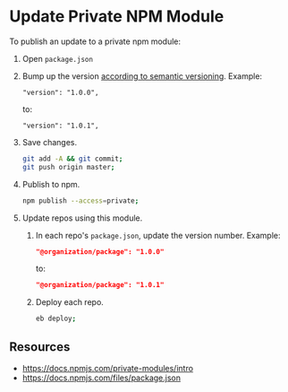 # Update Private NPM Module
To publish an update to a private npm module:

1. Open `package.json`

2. Bump up the version [according to semantic versioning](https://docs.npmjs.com/getting-started/semantic-versioning). Example:

    ```text
    "version": "1.0.0",
    ```

    to:

    ```text
    "version": "1.0.1",
    ```

3. Save changes.

    ```bash
    git add -A && git commit;
    git push origin master;
    ```

4. Publish to npm.

    ```bash
    npm publish --access=private;
    ```

5. Update repos using this module.

    1. In each repo's `package.json`, update the version number. Example:

        ```json
        "@organization/package": "1.0.0"
        ```

        to:

        ```json
        "@organization/package": "1.0.1"
        ```

    2. Deploy each repo.

        ```bash
        eb deploy;
        ```

## Resources
* https://docs.npmjs.com/private-modules/intro
* https://docs.npmjs.com/files/package.json
